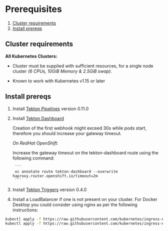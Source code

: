 # Prerequisites

1. [Cluster requirements](#cluster-requirements)
2. [Install prereqs](#install-prereqs)

## Cluster requirements

**All Kubernetes Clusters:**

- Cluster must be supplied with sufficient resources, for a single node cluster _(6 CPUs, 10GiB Memory & 2.5GiB swap)_.

- Known to work with Kubernetes v1.15 or later

## Install prereqs

1. Install [Tekton Pipelines](https://github.com/tektoncd/pipeline/blob/master/docs/install.md) version 0.11.0

2. Install [Tekton Dashboard](https://github.com/tektoncd/dashboard)

    Creation of the first webhook might exceed 30s while pods start, therefore you should increase your gateway timeout.  

    _On RedHat OpenShift:_ 

    Increase the gateway timeout on the tekton-dashboard route using the following command:

        ```
        oc annotate route tekton-dashboard --overwrite haproxy.router.openshift.io/timeout=2m
        ```

3. Install [Tekton Triggers](https://github.com/tektoncd/triggers/blob/master/docs/install.md#installing-tekton-triggers-1) version 0.4.0

4. Install a LoadBalancer if one is not present on your cluster.  For Docker Desktop you could consider using nginx as per the following instructions:

```bash
kubectl apply -f https://raw.githubusercontent.com/kubernetes/ingress-nginx/master/deploy/static/mandatory.yaml
kubectl apply -f https://raw.githubusercontent.com/kubernetes/ingress-nginx/master/deploy/static/provider/cloud-generic.yaml
```
